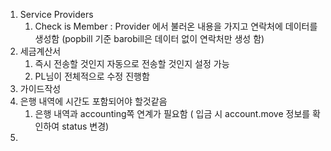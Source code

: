 
1. Service Providers
	1. Check is Member : Provider 에서 불러온 내용을 가지고 연락처에 데이터를 생성함 (popbill 기준 barobill은 데이터 없이 연락처만 생성 함)
2. 세금계산서
	1. 즉시 전송할 것인지 자동으로 전송할 것인지 설정 가능
	2. PL님이 전체적으로 수정 진행함
3. 가이드작성
4. 은행 내역에 시간도 포함되어야 할것같음
	1. 은행 내역과 accounting쪽 연계가 필요함 ( 입금 시 account.move 정보를 확인하여 status 변경)
5. 